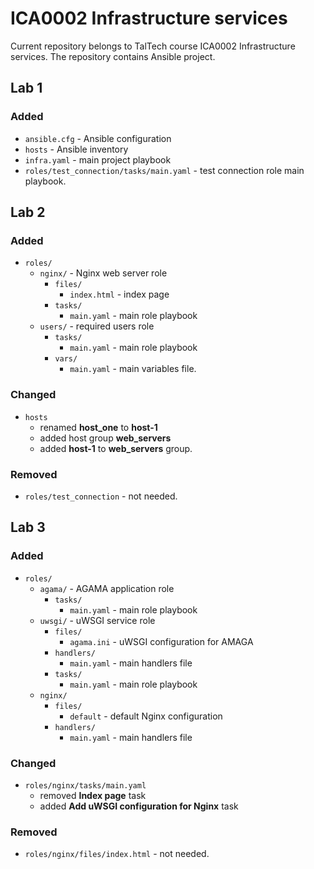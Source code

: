 # ICA0002 Infrastructure services
Current repository belongs to TalTech course ICA0002 Infrastructure services. The repository contains Ansible project.

## Lab 1
### Added
- `ansible.cfg` - Ansible configuration
- `hosts` - Ansible inventory
- `infra.yaml` - main project playbook
- `roles/test_connection/tasks/main.yaml` - test connection role main playbook.

## Lab 2
### Added
- `roles/`
  - `nginx/` - Nginx web server role
    - `files/`
      - `index.html` - index page
    - `tasks/`
      - `main.yaml` - main role playbook
  - `users/` - required users role
    - `tasks/`
      - `main.yaml` - main role playbook
    - `vars/`
      - `main.yaml` - main variables file.

### Changed
- `hosts`
  - renamed **host_one** to **host-1**
  - added host group **web_servers**
  - added **host-1** to **web_servers** group.

### Removed
- `roles/test_connection` - not needed.

## Lab 3
### Added
- `roles/`
  - `agama/` - AGAMA application role
    - `tasks/`
      - `main.yaml` - main role playbook
  - `uwsgi/` - uWSGI service role
    - `files/`
      - `agama.ini` - uWSGI configuration for AMAGA
    - `handlers/`
      - `main.yaml` - main handlers file
    - `tasks/`
      - `main.yaml` - main role playbook
  - `nginx/`
    - `files/`
      - `default` - default Nginx configuration
    - `handlers/`
      - `main.yaml` - main handlers file

### Changed
 - `roles/nginx/tasks/main.yaml`
   - removed **Index page** task
   - added **Add uWSGI configuration for Nginx** task

### Removed
- `roles/nginx/files/index.html` - not needed.
